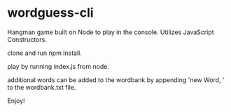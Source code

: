 # wordguess-cli
Hangman game built on Node to play in the console. Utilizes JavaScript Constructors.

clone and run npm install.

play by running index.js from node.

additional words can be added to the wordbank by appending 'new Word, ' to the wordbank.txt file.

Enjoy!
